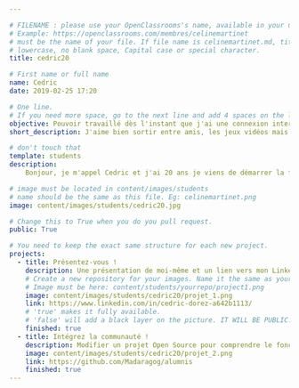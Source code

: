 ```yaml
---

# FILENAME : please use your OpenClassrooms's name, available in your url.
# Example: https://openclassrooms.com/membres/celinemartinet
# must be the name of your file. If file name is celinemartinet.md, title is celinemartinet.
# lowercase, no blank space, Capital case or special character.
title: cedric20

# First name or full name
name: Cedric
date: 2019-02-25 17:20

# One line.
# If you need more space, go to the next line and add 4 spaces on the left, as in 'description'.
objective: Pouvoir travaillé dès l'instant que j'ai une connexion internet parceque j'ai envie d'apprendre des langues en voyageant tout en faisant un métier que j'aime.
short_description: J'aime bien sortir entre amis, les jeux vidéos mais surtout en vr, les animes ...

# don't touch that
template: students
description:
    Bonjour, je m'appel Cedric et j'ai 20 ans je viens de démarrer la formation.

# image must be located in content/images/students
# name should be the same as this file. Eg: celinemartinet.png
image: content/images/students/cedric20.jpg

# Change this to True when you do you pull request.
public: True

# You need to keep the exact same structure for each new project.
projects:
  - title: Présentez-vous !
    description: Une présentation de moi-même et un lien vers mon LinkedIn.
    # Create a new repository for your images. Name it the same as your nickname and profile picture.
    # Image must be here: content/students/yourrepo/project1.png
    image: content/images/students/cedric20/projet_1.png
    link: https://www.linkedin.com/in/cedric-dorez-a642b1113/
    # 'true' makes it fully available.
    # 'false' will add a black layer on the picture. IT WILL BE PUBLIC!
    finished: true
  - title: Intégrez la communauté !
    description: Modifier un projet Open Source pour comprendre le fonctionnement de Git, de Github et des pull requests. 
    image: content/images/students/cedric20/projet_2.png
    link: https://github.com/Madaragog/alumnis
    finished: true
---
```

